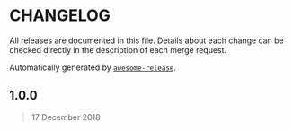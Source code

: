CHANGELOG
=========

All releases are documented in this file.
Details about each change can be checked directly in the description of each merge request.

Automatically generated by [`awesome-release`](https://github.com/rbsdev/awesome-release).

## 1.0.0

> 17 December 2018
